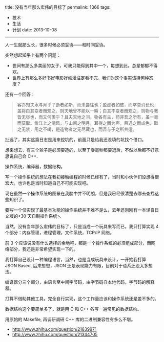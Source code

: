 title: 没有当年那么宏伟的目标了
permalink: 1366
tags:
  - 技术
  - 生活
  - 计划
date: 2013-10-08
---

人一生就那么长，很多时候必须妥协——和时间妥协。

突然想起知乎上有两个问题：

*   世间有那么多美丽的女子，可我只能得到其中一个，每想到此，总是郁郁不得欢。
*   世界上有那么多好书好电影好动漫注定看不完，我们对这个事实该持何种态度？

还有一个回答：

> 客亦知夫水与月乎？逝者如斯，而未尝往也；盈虚者如彼，而卒莫消长也，盖将自其变者而观之，则天地曾不能以一瞬；自其不变者而观之，则物与我皆无尽也，而又何羡乎？且夫天地之间，物各有主，苟非吾之所有，虽一毫而莫取。惟江上之清风，与山间之明月，耳得之而为声，目遇之而成色，取之无禁，用之不竭，是造物者之无尽藏也，而吾与子之所共适。

扯远了，其实这篇日志是用来挖坑的，前面只是给我还没填的坑找个借口。

想来想去，有三个轮子是必须要造的，以至于零毫秒都要退后，不然以后都不好意思说自己会 C++.

操作系统，编译器，数据结构。

写一个操作系统的想法在我初接触编程的时候已经有了，当时和小伙伴们设想得很宏大，也许也是当时知道自己不可能实现吧。

现在虽然一个操作系统的图景在我脑中并不明朗，但是我已经很清楚去哪去查找这些知识了。

要写一个仅实现了最基本功能的操作系统并不难不是么，去年还刚刚有一本译自日文版的<30 天自制操作系统>.

当然，没有当年那么宏伟的目标了，只是当成一个玩具来写而已，我只打算实现 4 个部分：内存管理，进程管理，文件系统，TCP/IP 网络。

前 3 个应该说没有什么选择的余地吧，都是一个操作系统的必须组成部分，而网络部分，我还是非常希望实现一下的。

我打算自己设计一种编程语言，当然，也是当成玩具来设计，一开始我打算 JSON Based, 后来想想，JSON 还是表现能力有限，目前对于语系还没太多想法。

编译器分三个部分，由语言至中间字节码，由字节码自本地代码，字节码的解释器。

打算不借助其他工具，完全自行实现，这个工作量应该和操作系统还是差不多的。

数据结构这个要简单多了，就是用 C 和 C++ 各写一遍常见的数据结构。

用原始的 Makefile, 再调研调研 C++ 库的二进制兼容性有多么不堪。

*   http://www.zhihu.com/question/21639971
*   http://www.zhihu.com/question/21344705
